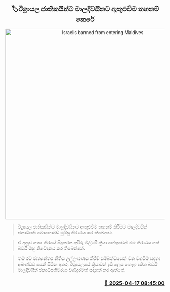 <p align='center'><b><h2 align='center' title='Israelis banned from entering Maldives'>🏷ඊශ්‍රායල ජාතිකයින්ට මාලදිවයිනට ඇතුළුවීම තහනම් කෙරේ</h2></b></p>
<p align='center'><img src='https://helakuru.sgp1.cdn.digitaloceanspaces.com/esana/images/lib/mohamed-muizzu.jpg' width='600' alt='Israelis banned from entering Maldives'></p>

> ඊශ්‍රායල ජාතිකයින්ට මාලදිවයිනට ඇතුළුවීම තහනම් කිරීමට මාලදිවයින් ජනාධිපති මොහොමඩ් මුයිසු තීරණය කර තිබෙනවා.

> ඒ අනුව ගාසා තීරයේ සිදුකරන කුරිරු මිලිටරි ක්‍රියා හේතුවෙන් එම තීරණය ගත් බවයි ඔහු නිවේදනය කර තිබෙන්නේ.

> තම රට ජාත්‍යන්තර නීතිය උල්ලංඝණය කිරීම් සම්බන්ධයෙන් වන වගවීම සඳහා අඛණ්ඩව පෙනී සිටින අතර, ඊශ්‍රායලයේ ක්‍රියාවන් දැඩි ලෙස හෙළා දකින බවයි මාලදිවයින් ජනාධිපතිවරයා වැඩිදුරටත් සඳහන් කර ඇත්තේ.



<h3 align='right'><a href='https://www.helakuru.lk/esana/p/109273/'>📅 2025-04-17 08:45:00</a></h3>
